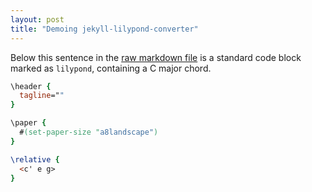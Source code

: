```yaml
---
layout: post
title: "Demoing jekyll-lilypond-converter"
---
```


Below this sentence in the [raw markdown file](https://gitlab.com/mikeknep/mikeknep.gitlab.io/blob/master/_posts/2017-08-19-demoing-jlc.md) is a standard code block marked as `lilypond`, containing a C major chord.

```lilypond
\header {
  tagline=""
}

\paper {
  #(set-paper-size "a8landscape")
}

\relative {
  <c' e g>
}
```
